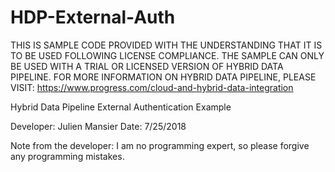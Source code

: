 # HDP-External-Auth
THIS IS SAMPLE CODE PROVIDED WITH THE UNDERSTANDING THAT
IT IS TO BE USED FOLLOWING LICENSE COMPLIANCE. THE SAMPLE
CAN ONLY BE USED WITH A TRIAL OR LICENSED VERSION OF 
HYBRID DATA PIPELINE. FOR MORE INFORMATION ON HYBRID
DATA PIPELINE, PLEASE VISIT:
https://www.progress.com/cloud-and-hybrid-data-integration
  
Hybrid Data Pipeline External Authentication Example
  
Developer: Julien Mansier
Date: 7/25/2018

Note from the developer: I am no programming expert, so 
please forgive any programming mistakes. 

